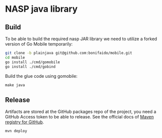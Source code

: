 # NASP java library

## Build

To be able to build the required nasp JAR library we need to utilize a forked version of Go Mobile temporarily:

```bash
git clone -b plainjava git@github.com:bonifaido/mobile.git
cd mobile
go install ./cmd/gomobile
go install ./cmd/gobind
```

Build the glue code using gomobile:

```
make java
```

## Release

Artifacts are stored at the GitHub packages repo of the project, you need a GitHub Access token to be able to release.
See the official docs of [Maven registry for GitHub](https://docs.github.com/en/packages/working-with-a-github-packages-registry/working-with-the-apache-maven-registry).

```bash
mvn deploy
```
